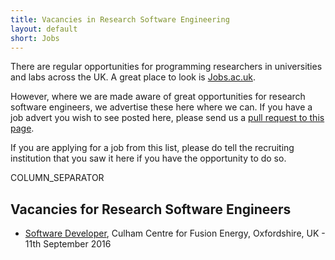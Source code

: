 ```yaml
---
title: Vacancies in Research Software Engineering
layout: default
short: Jobs
---
```


There are regular opportunities for programming researchers in universities and labs across the UK.
A great place to look is [Jobs.ac.uk](http://www.jobs.ac.uk/).

However, where we are made aware of great opportunities for research software engineers, we advertise these here where we can. If you have a job advert you wish to see posted here, please send us a [pull request to this page](https://github.com/UKRSE/UKRSE.github.io/blob/master/jobs.md).

If you are applying for a job from this list, please do tell the recruiting institution that you saw it here if you have the opportunity to do so.

COLUMN_SEPARATOR

Vacancies for Research Software Engineers
-----------------------

<!--- *There are no vacancies that we know of at present. Please let us know if you have one.* -->

<!---
Job listing format. Earlier closing dates first.

* [<Job Title>](<link>), <institution>, <location>, <country> - closes <day> <month> <year>
-->

* [Software Developer](http://www.rullion.co.uk/engineering/job-search/software-developer-670639/), Culham Centre for Fusion Energy, Oxfordshire, UK - 11th September 2016
